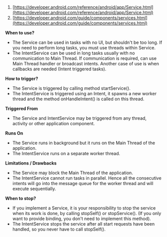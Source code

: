 1. [https://developer.android.com/reference/android/app/Service.html](https://developer.android.com/reference/android/app/Service.html)
2. [https://developer.android.com/guide/components/services.html](https://developer.android.com/guide/components/services.html)


**When to use?**      

- The Service can be used in tasks with no UI, but shouldn't be too long. If you need to perform long tasks, you must use threads within Service.             
- The IntentService can be used in long tasks usually with no communication to Main Thread. If communication is required, can use Main Thread handler or broadcast intents. Another case of use is when callbacks are needed (Intent triggered tasks).           

**How to trigger?**         

- The Service is triggered by calling method startService().          
- The IntentService is triggered using an Intent, it spawns a new worker thread and the method onHandleIntent() is called on this thread.       

**Triggered From**         
- The Service and IntentService may be triggered from any thread, activity or other application component.

**Runs On**            
- The Service runs in background but it runs on the Main Thread of the application.
- The IntentService runs on a separate worker thread.

**Limitations / Drawbacks**      
- The Service may block the Main Thread of the application.
- The IntentService cannot run tasks in parallel. Hence all the consecutive intents will go into the message queue for the worker thread and will execute sequentially.

**When to stop?**            

- If you implement a Service, it is your responsibility to stop the service when its work is done, by calling stopSelf() or stopService(). (If you only want to provide binding, you don't need to implement this method).
- The IntentService stops the service after all start requests have been handled, so you never have to call stopSelf().
